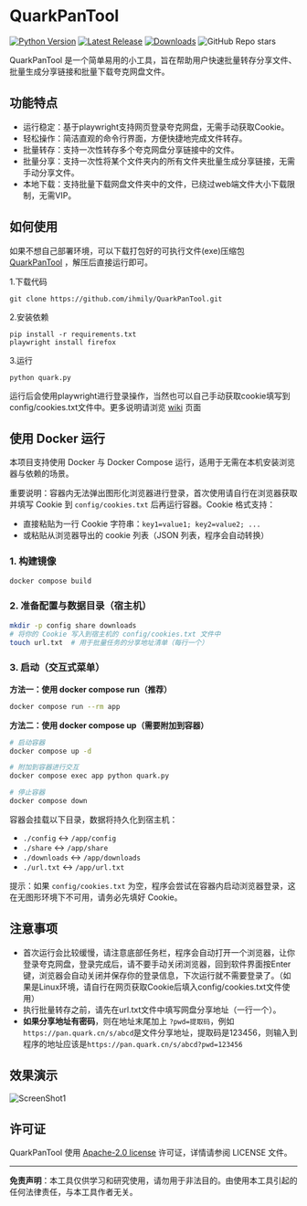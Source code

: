 # QuarkPanTool

[![Python Version](https://img.shields.io/badge/python-3.11.6-blue.svg)](https://www.python.org/downloads/release/python-3116/)
[![Latest Release](https://img.shields.io/github/v/release/ihmily/QuarkPanTool)](https://github.com/ihmily/QuarkPanTool/releases/latest)
[![Downloads](https://img.shields.io/github/downloads/ihmily/QuarkPanTool/total)](https://github.com/ihmily/QuarkPanTool/releases/latest)
![GitHub Repo stars](https://img.shields.io/github/stars/ihmily/QuarkPanTool?style=social)


QuarkPanTool 是一个简单易用的小工具，旨在帮助用户快速批量转存分享文件、批量生成分享链接和批量下载夸克网盘文件。

## 功能特点

- 运行稳定：基于playwright支持网页登录夸克网盘，无需手动获取Cookie。
- 轻松操作：简洁直观的命令行界面，方便快捷地完成文件转存。
- 批量转存：支持一次性转存多个夸克网盘分享链接中的文件。
- 批量分享：支持一次性将某个文件夹内的所有文件夹批量生成分享链接，无需手动分享文件。
- 本地下载：支持批量下载网盘文件夹中的文件，已绕过web端文件大小下载限制，无需VIP。

## 如何使用

如果不想自己部署环境，可以下载打包好的可执行文件(exe)压缩包 [QuarkPanTool](https://github.com/ihmily/QuarkPanTool/releases) ，解压后直接运行即可。

1.下载代码

```
git clone https://github.com/ihmily/QuarkPanTool.git
```

2.安装依赖

```
pip install -r requirements.txt
playwright install firefox
```

3.运行

```
python quark.py
```

运行后会使用playwright进行登录操作，当然也可以自己手动获取cookie填写到config/cookies.txt文件中。更多说明请浏览 [wiki](https://github.com/ihmily/QuarkPanTool/wiki) 页面

## 使用 Docker 运行

本项目支持使用 Docker 与 Docker Compose 运行，适用于无需在本机安装浏览器与依赖的场景。

重要说明：容器内无法弹出图形化浏览器进行登录，首次使用请自行在浏览器获取并填写 Cookie 到 `config/cookies.txt` 后再运行容器。Cookie 格式支持：

- 直接粘贴为一行 Cookie 字符串：`key1=value1; key2=value2; ...`
- 或粘贴从浏览器导出的 cookie 列表（JSON 列表，程序会自动转换）

### 1. 构建镜像

```bash
docker compose build
```

### 2. 准备配置与数据目录（宿主机）

```bash
mkdir -p config share downloads
# 将你的 Cookie 写入到宿主机的 config/cookies.txt 文件中
touch url.txt  # 用于批量任务的分享地址清单（每行一个）
```

### 3. 启动（交互式菜单）

**方法一：使用 docker compose run（推荐）**
```bash
docker compose run --rm app
```

**方法二：使用 docker compose up（需要附加到容器）**
```bash
# 启动容器
docker compose up -d

# 附加到容器进行交互
docker compose exec app python quark.py

# 停止容器
docker compose down
```

容器会挂载以下目录，数据将持久化到宿主机：

- `./config` ↔ `/app/config`
- `./share` ↔ `/app/share`
- `./downloads` ↔ `/app/downloads`
- `./url.txt` ↔ `/app/url.txt`

提示：如果 `config/cookies.txt` 为空，程序会尝试在容器内启动浏览器登录，这在无图形环境下不可用，请务必先填好 Cookie。

## 注意事项

- 首次运行会比较缓慢，请注意底部任务栏，程序会自动打开一个浏览器，让你登录夸克网盘，登录完成后，请不要手动关闭浏览器，回到软件界面按Enter键，浏览器会自动关闭并保存你的登录信息，下次运行就不需要登录了。（如果是Linux环境，请自行在网页获取Cookie后填入config/cookies.txt文件使用）
- 执行批量转存之前，请先在url.txt文件中填写网盘分享地址（一行一个）。
- **如果分享地址有密码**，则在地址末尾加上 `?pwd=提取码`，例如`https://pan.quark.cn/s/abcd`是文件分享地址，提取码是123456，则输入到程序的地址应该是`https://pan.quark.cn/s/abcd?pwd=123456`

## 效果演示

![ScreenShot1](./images/Snipaste_2024-09-23_19-02-03.jpg)

## 许可证

QuarkPanTool 使用 [Apache-2.0 license](https://github.com/ihmily/QuarkPanTool#Apache-2.0-1-ov-file) 许可证，详情请参阅 LICENSE 文件。

------

**免责声明**：本工具仅供学习和研究使用，请勿用于非法目的。由使用本工具引起的任何法律责任，与本工具作者无关。
